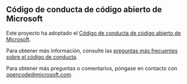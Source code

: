 ## <a name="microsoft-open-source-code-of-conduct"></a>Código de conducta de código abierto de Microsoft

Este proyecto ha adoptado el [Código de conducta de código abierto de Microsoft](https://opensource.microsoft.com/codeofconduct/).

Para obtener más información, consulte las [preguntas más frecuentes sobre el código de conducta](https://opensource.microsoft.com/codeofconduct/faq/). 

Para obtener más preguntas o comentarios, póngase en contacto con [opencode@microsoft.com](mailto:opencode@microsoft.com). 
